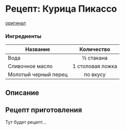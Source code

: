 # Рецепт: Курица Пикассо
[оригинал](https://eda.ru/recepty/osnovnye-blyuda/kurica-pikasso-25902)

### Ингредиенты
| Название        	| Количество    |
| -------------   	|:-------------:|
| Вода|  	½ стакана	|
| Сливочное масло|  	1 столовая ложка	|
| Молотый черный перец|  	по вкусу	|

## Описание


## Рецепт приготовления
Тут будет рецепт...